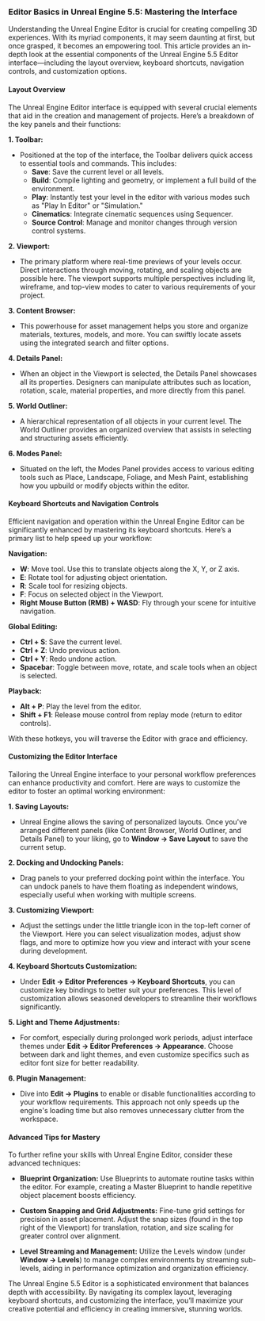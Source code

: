 ### Editor Basics in Unreal Engine 5.5: Mastering the Interface

Understanding the Unreal Engine Editor is crucial for creating compelling 3D experiences. With its myriad components, it may seem daunting at first, but once grasped, it becomes an empowering tool. This article provides an in-depth look at the essential components of the Unreal Engine 5.5 Editor interface—including the layout overview, keyboard shortcuts, navigation controls, and customization options.

#### Layout Overview

The Unreal Engine Editor interface is equipped with several crucial elements that aid in the creation and management of projects. Here’s a breakdown of the key panels and their functions:

**1. Toolbar:**
   - Positioned at the top of the interface, the Toolbar delivers quick access to essential tools and commands. This includes:
     - **Save**: Save the current level or all levels.
     - **Build**: Compile lighting and geometry, or implement a full build of the environment.
     - **Play**: Instantly test your level in the editor with various modes such as "Play In Editor" or "Simulation."
     - **Cinematics**: Integrate cinematic sequences using Sequencer.
     - **Source Control**: Manage and monitor changes through version control systems.

**2. Viewport:**
   - The primary platform where real-time previews of your levels occur. Direct interactions through moving, rotating, and scaling objects are possible here. The viewport supports multiple perspectives including lit, wireframe, and top-view modes to cater to various requirements of your project.

**3. Content Browser:**
   - This powerhouse for asset management helps you store and organize materials, textures, models, and more. You can swiftly locate assets using the integrated search and filter options.

**4. Details Panel:**
   - When an object in the Viewport is selected, the Details Panel showcases all its properties. Designers can manipulate attributes such as location, rotation, scale, material properties, and more directly from this panel.

**5. World Outliner:**
   - A hierarchical representation of all objects in your current level. The World Outliner provides an organized overview that assists in selecting and structuring assets efficiently.

**6. Modes Panel:**
   - Situated on the left, the Modes Panel provides access to various editing tools such as Place, Landscape, Foliage, and Mesh Paint, establishing how you upbuild or modify objects within the editor.

#### Keyboard Shortcuts and Navigation Controls

Efficient navigation and operation within the Unreal Engine Editor can be significantly enhanced by mastering its keyboard shortcuts. Here’s a primary list to help speed up your workflow:

**Navigation:**
   - **W**: Move tool. Use this to translate objects along the X, Y, or Z axis.
   - **E**: Rotate tool for adjusting object orientation.
   - **R**: Scale tool for resizing objects.
   - **F**: Focus on selected object in the Viewport.
   - **Right Mouse Button (RMB) + WASD**: Fly through your scene for intuitive navigation.

**Global Editing:**
   - **Ctrl + S**: Save the current level.
   - **Ctrl + Z**: Undo previous action.
   - **Ctrl + Y**: Redo undone action.
   - **Spacebar**: Toggle between move, rotate, and scale tools when an object is selected.

**Playback:**
   - **Alt + P**: Play the level from the editor.
   - **Shift + F1**: Release mouse control from replay mode (return to editor controls).

With these hotkeys, you will traverse the Editor with grace and efficiency.

#### Customizing the Editor Interface

Tailoring the Unreal Engine interface to your personal workflow preferences can enhance productivity and comfort. Here are ways to customize the editor to foster an optimal working environment:

**1. Saving Layouts:**
   - Unreal Engine allows the saving of personalized layouts. Once you've arranged different panels (like Content Browser, World Outliner, and Details Panel) to your liking, go to **Window -> Save Layout** to save the current setup.

**2. Docking and Undocking Panels:**
   - Drag panels to your preferred docking point within the interface. You can undock panels to have them floating as independent windows, especially useful when working with multiple screens.

**3. Customizing Viewport:**
   - Adjust the settings under the little triangle icon in the top-left corner of the Viewport. Here you can select visualization modes, adjust show flags, and more to optimize how you view and interact with your scene during development.

**4. Keyboard Shortcuts Customization:**
   - Under **Edit -> Editor Preferences -> Keyboard Shortcuts**, you can customize key bindings to better suit your preferences. This level of customization allows seasoned developers to streamline their workflows significantly.

**5. Light and Theme Adjustments:**
   - For comfort, especially during prolonged work periods, adjust interface themes under **Edit -> Editor Preferences -> Appearance**. Choose between dark and light themes, and even customize specifics such as editor font size for better readability.

**6. Plugin Management:**
   - Dive into **Edit -> Plugins** to enable or disable functionalities according to your workflow requirements. This approach not only speeds up the engine's loading time but also removes unnecessary clutter from the workspace.

#### Advanced Tips for Mastery

To further refine your skills with Unreal Engine Editor, consider these advanced techniques:

- **Blueprint Organization:** Use Blueprints to automate routine tasks within the editor. For example, creating a Master Blueprint to handle repetitive object placement boosts efficiency.
  
- **Custom Snapping and Grid Adjustments:** Fine-tune grid settings for precision in asset placement. Adjust the snap sizes (found in the top right of the Viewport) for translation, rotation, and size scaling for greater control over alignment.
  
- **Level Streaming and Management:** Utilize the Levels window (under **Window -> Levels**) to manage complex environments by streaming sub-levels, aiding in performance optimization and organization efficiency.

The Unreal Engine 5.5 Editor is a sophisticated environment that balances depth with accessibility. By navigating its complex layout, leveraging keyboard shortcuts, and customizing the interface, you’ll maximize your creative potential and efficiency in creating immersive, stunning worlds.